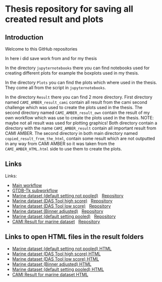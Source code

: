 # Thesis repository for saving all created result and plots

## Introduction
Welcome to this GitHub repositories

In here i did save work from and for my thesis

In the directory `jupyternotebooks` there you can find notebooks used for creating different plots for example the boxplots used in my thesis.

In the directory `Plots` you can find the plots which where used in the thesis. They come all from the script in `jupyternotebooks`.

In the directory `Result` there you can find 2 more directory. First directory named `CAMI_AMBER_result_cami` contain all result from the cami second challenge which was used to create the plots used in the thesis. The second directory named `CAMI_AMBER_result_own` contain the result of my own workflow which was use to create the plots used in the thesis. NOTE: maybe not all result was used for plotting graphics! Both directory contain a directory with the name `CAMI_AMBER_result` contain all important result from CAMI AMBER. The second directory in both main directory named `copied_result_from_the_html`, contain some result which are not outputted in any way from CAMI AMBER so it was taken from the `CAMI_AMBER_HTML.html` side to use them to create the plots.

## Links
Links:

- [Main workflow](https://usegalaxy.eu/u/santinof/w/mags-taxonomic-binning-evaluation)
- [GTDB-Tk subworkflow](https://usegalaxy.eu/u/santinof/w/gtdb-tk-subworkflow)
- [Marine dataset (default setting not pooled)](https://usegalaxy.eu/u/santinof/h/marine-dataset-default-setting-not-pooled) &nbsp; [Repository](Result/CAMI_AMBER_result_own)
- [Marine dataset (DAS Tool high score)](https://usegalaxy.eu/u/santinof/h/marine-dataset-das-tool-adjusted-high-score-threshold) &nbsp; [Repository](Result/CAMI_AMBER_result_with_das_tool_high_treshold)
- [Marine dataset (DAS Tool low score)](https://usegalaxy.eu/u/santinof/h/marine-dataset-das-tool-adjusted-low-score-threshold) &nbsp; [Repository](Result/CAMI_AMBER_result_with_das_tool_low_treshold)
- [Marine dataset (Binner adjusted)](https://usegalaxy.eu/u/santinof/h/marine-dataset-binner-adjusted) &nbsp; [Repository](Result/CAMI_AMBER_result_with_binner_adjusted)
- [Marine dataset (default setting pooled)](https://usegalaxy.eu/u/santinof/h/marine-dataset-default-setting-pooled) &nbsp; [Repository](Result/CAMI_AMBER_result_pooled_dataset)
- [CAMI Result for marine dataset](https://usegalaxy.eu/u/santinof/h/cami-marine-dataset-eval) &nbsp; [Repository](Result/CAMI_AMBER_result_cami)


## Links to open HTML files in the result folders
 
- [Marine dataset (default setting not pooled) HTML](https://santamccloud.github.io/CAMI_AMBER_result_own/CAMI_AMBER_result/CAMI_AMBER__HTML/CAMI_AMBER__HTML.html)
- [Marine dataset (DAS Tool high score) HTML](https://santamccloud.github.io/CAMI_AMBER_result_with_das_tool_high_treshold/CAMI_AMBER_result/CAMI_AMBER__HTML/CAMI_AMBER__HTM.html)
- [Marine dataset (DAS Tool low score) HTML](https://santamccloud.github.io/CAMI_AMBER_result_with_das_tool_low_treshold/CAMI_AMBER_result/CAMI_AMBER__HTML/CAMI_AMBER__HTML.html)
- [Marine dataset (Binner adjusted) HTML](https://santamccloud.github.io/CAMI_AMBER_result_with_binner_adjusted/CAMI_AMBER_result/CAMI_AMBER__HTML/CAMI_AMBER__HTML.html)
- [Marine dataset (default setting pooled) HTML](https://santamccloud.github.io/CAMI_AMBER_result_pooled_dataset/CAMI_AMBER_result/CAMI_AMBER__HTML/CAMI_AMBER__HTML.html)
- [CAMI Result for marine dataset HTML](https://santamccloud.github.io/CAMI_AMBER_result_cami/CAMI_AMBER_result/CAMI_AMBER__HTML/CAMI_AMBER__HTML.html)